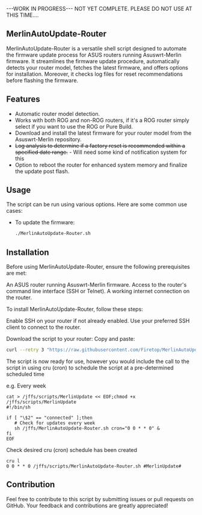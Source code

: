 ---WORK IN PROGRESS--- NOT YET COMPLETE. PLEASE DO NOT USE AT THIS TIME....

## MerlinAutoUpdate-Router

MerlinAutoUpdate-Router is a versatile shell script designed to automate the firmware update process for ASUS routers running Asuswrt-Merlin firmware. 
It streamlines the firmware update procedure, automatically detects your router model, fetches the latest firmware, and offers options for installation. Moreover, it checks log files for reset recommendations before flashing the firmware.

## Features

- Automatic router model detection.
- Works with both ROG and non-ROG routers, if it's a ROG router simply select if you want to use the ROG or Pure Build.
- Download and install the latest firmware for your router model from the Asuswrt-Merlin repository.
- ~~Log analysis to determine if a factory reset is recommended within a specified date range.~~ - Will need some kind of notification system for this
- Option to reboot the router for enhanced system memory and finalize the update post flash.

## Usage

The script can be run using various options. Here are some common use cases:

- To update the firmware:
  ```bash
  ./MerlinAutoUpdate-Router.sh

## Installation
Before using MerlinAutoUpdate-Router, ensure the following prerequisites are met:

An ASUS router running Asuswrt-Merlin firmware.
Access to the router's command line interface (SSH or Telnet).
A working internet connection on the router.

To install MerlinAutoUpdate-Router, follow these steps:

Enable SSH on your router if not already enabled.
Use your preferred SSH client to connect to the router.

Download the script to your router:
Copy and paste:
```bash
curl --retry 3 "https://raw.githubusercontent.com/Firetop/MerlinAutoUpdate-Router/master/MerlinAutoUpdate-Router.sh" -o "/jffs/scripts/MerlinAutoUpdate-Router.sh" && chmod +x "/jffs/scripts/MerlinAutoUpdate-Router.sh"
```
The script is now ready for use, however you would include the call to the script in using cru (cron) to schedule the script at a pre-determined scheduled time

e.g. Every week
```
cat > /jffs/scripts/MerlinUpdate << EOF;chmod +x /jffs/scripts/MerlinUpdate
#!/bin/sh

if [ "\$2" == "connected" ];then
   # Check for updates every week
   sh /jffs/MerlinAutoUpdate-Router.sh cron="0 0 * * 0" &
fi
EOF
```
Check desired cru (cron) schedule has been created
```
cru l
0 0 * * 0 /jffs/scripts/MerlinAutoUpdate-Router.sh #MerlinUpdate#
```
## Contribution
Feel free to contribute to this script by submitting issues or pull requests on GitHub. Your feedback and contributions are greatly appreciated!


